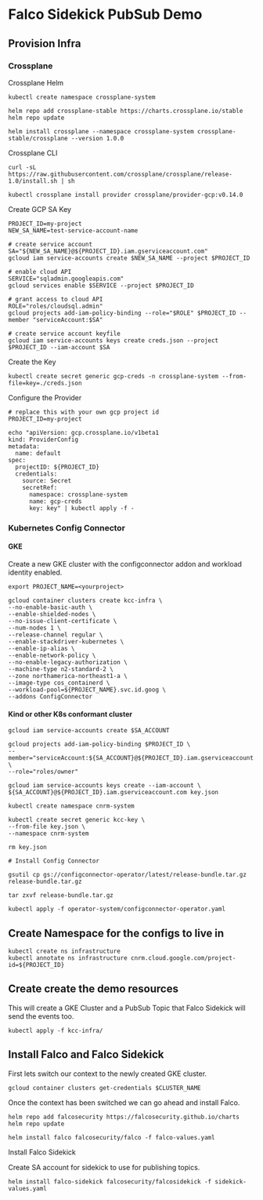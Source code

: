 # Falco Sidekick PubSub Demo

## Provision Infra

### Crossplane

Crossplane Helm

```
kubectl create namespace crossplane-system

helm repo add crossplane-stable https://charts.crossplane.io/stable
helm repo update

helm install crossplane --namespace crossplane-system crossplane-stable/crossplane --version 1.0.0
```

Crossplane CLI

```
curl -sL https://raw.githubusercontent.com/crossplane/crossplane/release-1.0/install.sh | sh

kubectl crossplane install provider crossplane/provider-gcp:v0.14.0
```

Create GCP SA Key

```
PROJECT_ID=my-project
NEW_SA_NAME=test-service-account-name

# create service account
SA="${NEW_SA_NAME}@${PROJECT_ID}.iam.gserviceaccount.com"
gcloud iam service-accounts create $NEW_SA_NAME --project $PROJECT_ID

# enable cloud API
SERVICE="sqladmin.googleapis.com"
gcloud services enable $SERVICE --project $PROJECT_ID

# grant access to cloud API
ROLE="roles/cloudsql.admin"
gcloud projects add-iam-policy-binding --role="$ROLE" $PROJECT_ID --member "serviceAccount:$SA"

# create service account keyfile
gcloud iam service-accounts keys create creds.json --project $PROJECT_ID --iam-account $SA
```

Create the Key

```
kubectl create secret generic gcp-creds -n crossplane-system --from-file=key=./creds.json
```

Configure the Provider

```
# replace this with your own gcp project id
PROJECT_ID=my-project

echo "apiVersion: gcp.crossplane.io/v1beta1
kind: ProviderConfig
metadata:
  name: default
spec:
  projectID: ${PROJECT_ID}
  credentials:
    source: Secret
    secretRef:
      namespace: crossplane-system
      name: gcp-creds
      key: key" | kubectl apply -f -
```

### Kubernetes Config Connector

#### GKE

Create a new GKE cluster with the configconnector addon and workload identity enabled.

```
export PROJECT_NAME=<yourproject>

gcloud container clusters create kcc-infra \
--no-enable-basic-auth \
--enable-shielded-nodes \
--no-issue-client-certificate \
--num-nodes 1 \
--release-channel regular \
--enable-stackdriver-kubernetes \
--enable-ip-alias \
--enable-network-policy \
--no-enable-legacy-authorization \
--machine-type n2-standard-2 \
--zone northamerica-northeast1-a \
--image-type cos_containerd \
--workload-pool=${PROJECT_NAME}.svc.id.goog \
--addons ConfigConnector
```

#### Kind or other K8s conformant cluster

```
gcloud iam service-accounts create $SA_ACCOUNT

gcloud projects add-iam-policy-binding $PROJECT_ID \
--member="serviceAccount:${SA_ACCOUNT}@${PROJECT_ID}.iam.gserviceaccount.com" \
--role="roles/owner"

gcloud iam service-accounts keys create --iam-account \
${SA_ACCOUNT}@${PROJECT_ID}.iam.gserviceaccount.com key.json

kubectl create namespace cnrm-system

kubectl create secret generic kcc-key \
--from-file key.json \
--namespace cnrm-system

rm key.json

# Install Config Connector

gsutil cp gs://configconnector-operator/latest/release-bundle.tar.gz release-bundle.tar.gz

tar zxvf release-bundle.tar.gz

kubectl apply -f operator-system/configconnector-operator.yaml
```
## Create Namespace for the configs to live in

```
kubectl create ns infrastructure
kubectl annotate ns infrastructure cnrm.cloud.google.com/project-id=${PROJECT_ID}
```

## Create create the demo resources

This will create a GKE Cluster and a PubSub Topic that Falco Sidekick will send the events too.

```
kubectl apply -f kcc-infra/
```

## Install Falco and Falco Sidekick

First lets switch our context to the newly created GKE cluster.

```
gcloud container clusters get-credentials $CLUSTER_NAME
```

Once the context has been switched we can go ahead and install Falco.

```
helm repo add falcosecurity https://falcosecurity.github.io/charts
helm repo update

helm install falco falcosecurity/falco -f falco-values.yaml
```

Install Falco Sidekick

Create SA account for sidekick to use for publishing topics.

```
helm install falco-sidekick falcosecurity/falcosidekick -f sidekick-values.yaml
```

